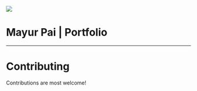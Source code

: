 ![](https://raw.githubusercontent.com/matiassingers/awesome-readme/master/icon.png)
# Mayur Pai | Portfolio #

<hr>

# Contributing #
Contributions are most welcome!

